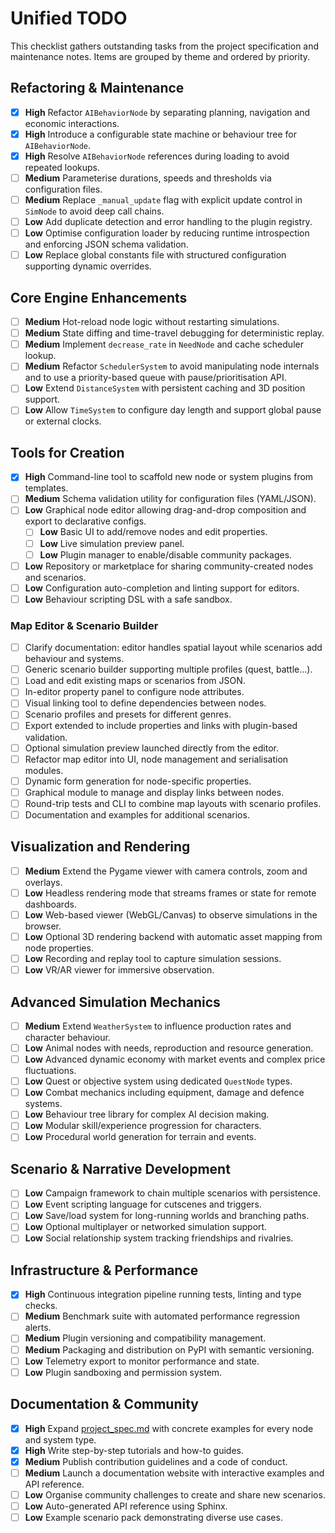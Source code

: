 # Unified TODO

This checklist gathers outstanding tasks from the project specification and maintenance notes. Items are grouped by theme and ordered by priority.

## Refactoring & Maintenance
- [x] **High** Refactor `AIBehaviorNode` by separating planning, navigation and economic interactions.
- [x] **High** Introduce a configurable state machine or behaviour tree for `AIBehaviorNode`.
- [x] **High** Resolve `AIBehaviorNode` references during loading to avoid repeated lookups.
- [ ] **Medium** Parameterise durations, speeds and thresholds via configuration files.
- [ ] **Medium** Replace `_manual_update` flag with explicit update control in `SimNode` to avoid deep call chains.
- [ ] **Low** Add duplicate detection and error handling to the plugin registry.
- [ ] **Low** Optimise configuration loader by reducing runtime introspection and enforcing JSON schema validation.
- [ ] **Low** Replace global constants file with structured configuration supporting dynamic overrides.

## Core Engine Enhancements
- [ ] **Medium** Hot-reload node logic without restarting simulations.
- [ ] **Medium** State diffing and time-travel debugging for deterministic replay.
- [ ] **Medium** Implement `decrease_rate` in `NeedNode` and cache scheduler lookup.
- [ ] **Medium** Refactor `SchedulerSystem` to avoid manipulating node internals and to use a priority-based queue with pause/prioritisation API.
- [ ] **Low** Extend `DistanceSystem` with persistent caching and 3D position support.
- [ ] **Low** Allow `TimeSystem` to configure day length and support global pause or external clocks.

## Tools for Creation
- [x] **High** Command-line tool to scaffold new node or system plugins from templates.
- [ ] **Medium** Schema validation utility for configuration files (YAML/JSON).
- [ ] **Low** Graphical node editor allowing drag-and-drop composition and export to declarative configs.
    - [ ] **Low** Basic UI to add/remove nodes and edit properties.
    - [ ] **Low** Live simulation preview panel.
    - [ ] **Low** Plugin manager to enable/disable community packages.
- [ ] **Low** Repository or marketplace for sharing community-created nodes and scenarios.
- [ ] **Low** Configuration auto-completion and linting support for editors.
- [ ] **Low** Behaviour scripting DSL with a safe sandbox.

### Map Editor & Scenario Builder
- [ ] Clarify documentation: editor handles spatial layout while scenarios add behaviour and systems.
- [ ] Generic scenario builder supporting multiple profiles (quest, battle…).
- [ ] Load and edit existing maps or scenarios from JSON.
- [ ] In-editor property panel to configure node attributes.
- [ ] Visual linking tool to define dependencies between nodes.
- [ ] Scenario profiles and presets for different genres.
- [ ] Export extended to include properties and links with plugin-based validation.
- [ ] Optional simulation preview launched directly from the editor.
- [ ] Refactor map editor into UI, node management and serialisation modules.
- [ ] Dynamic form generation for node-specific properties.
- [ ] Graphical module to manage and display links between nodes.
- [ ] Round-trip tests and CLI to combine map layouts with scenario profiles.
- [ ] Documentation and examples for additional scenarios.

## Visualization and Rendering
- [ ] **Medium** Extend the Pygame viewer with camera controls, zoom and overlays.
- [ ] **Low** Headless rendering mode that streams frames or state for remote dashboards.
- [ ] **Low** Web-based viewer (WebGL/Canvas) to observe simulations in the browser.
- [ ] **Low** Optional 3D rendering backend with automatic asset mapping from node properties.
- [ ] **Low** Recording and replay tool to capture simulation sessions.
- [ ] **Low** VR/AR viewer for immersive observation.

## Advanced Simulation Mechanics
- [ ] **Medium** Extend `WeatherSystem` to influence production rates and character behaviour.
- [ ] **Low** Animal nodes with needs, reproduction and resource generation.
- [ ] **Low** Advanced dynamic economy with market events and complex price fluctuations.
- [ ] **Low** Quest or objective system using dedicated `QuestNode` types.
- [ ] **Low** Combat mechanics including equipment, damage and defence systems.
- [ ] **Low** Behaviour tree library for complex AI decision making.
- [ ] **Low** Modular skill/experience progression for characters.
- [ ] **Low** Procedural world generation for terrain and events.

## Scenario & Narrative Development
- [ ] **Low** Campaign framework to chain multiple scenarios with persistence.
- [ ] **Low** Event scripting language for cutscenes and triggers.
- [ ] **Low** Save/load system for long-running worlds and branching paths.
- [ ] **Low** Optional multiplayer or networked simulation support.
- [ ] **Low** Social relationship system tracking friendships and rivalries.

## Infrastructure & Performance
- [x] **High** Continuous integration pipeline running tests, linting and type checks.
- [ ] **Medium** Benchmark suite with automated performance regression alerts.
- [ ] **Medium** Plugin versioning and compatibility management.
- [ ] **Medium** Packaging and distribution on PyPI with semantic versioning.
- [ ] **Low** Telemetry export to monitor performance and state.
- [ ] **Low** Plugin sandboxing and permission system.

## Documentation & Community
- [x] **High** Expand [project_spec.md](../specs/project_spec.md) with concrete examples for every node and system type.
- [x] **High** Write step-by-step tutorials and how-to guides.
- [x] **Medium** Publish contribution guidelines and a code of conduct.
- [ ] **Medium** Launch a documentation website with interactive examples and API reference.
- [ ] **Low** Organise community challenges to create and share new scenarios.
- [ ] **Low** Auto-generated API reference using Sphinx.
- [ ] **Low** Example scenario pack demonstrating diverse use cases.
